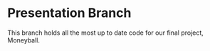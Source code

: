 # Presentation Branch
This branch holds all the most up to date code for our final project, Moneyball.
